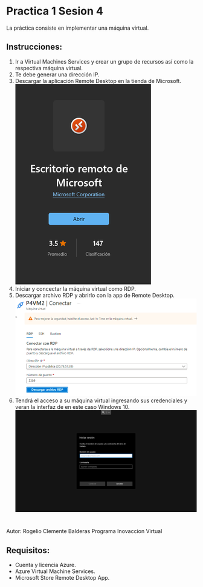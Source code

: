# Practica 1 Sesion 4

La práctica consiste en implementar una máquina virtual.

Instrucciones:
-
1. Ir a Virtual Machines Services y crear un grupo de recursos así como la respectiva máquina virtual.
2. Te debe generar una dirección IP.
3. Descargar la aplicación Remote Desktop en la tienda de Microsoft.
![screenshot](ss3.png)
4. Iniciar y concectar la máquina virtual como RDP.
5. Descargar archivo RDP y abrirlo con la app de Remote Desktop.
![screenshot](ss4.png)
6. Tendrá el acceso a su máquina virtual ingresando sus credenciales y veran la interfaz de en este caso Windows 10.
![screenshot](ss5.png)


#
Autor: Rogelio Clemente Balderas
Programa Inovaccion Virtual 

Requisitos: 
-
- Cuenta y licencia Azure.
- Azure Virtual Machine Services.
- Microsoft Store Remote Desktop App.
#
